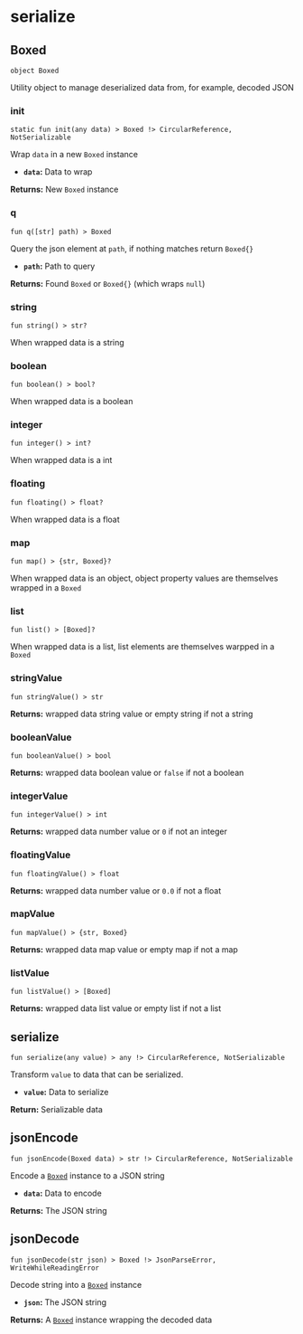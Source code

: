 # serialize

## Boxed
```buzz
object Boxed
```
Utility object to manage deserialized data from, for example, decoded JSON

### init
```buzz
static fun init(any data) > Boxed !> CircularReference, NotSerializable
```
Wrap `data` in a new `Boxed` instance
- **`data`:** Data to wrap

**Returns:** New `Boxed` instance

### q
```buzz
fun q([str] path) > Boxed
```
Query the json element at `path`, if nothing matches return `Boxed{}`
- **`path`:** Path to query

**Returns:** Found `Boxed` or `Boxed{}` (which wraps `null`)

### string
```buzz
fun string() > str?
```
When wrapped data is a string

### boolean
```buzz
fun boolean() > bool?
```
When wrapped data is a boolean

### integer
```buzz
fun integer() > int?
```
When wrapped data is a int

### floating
```buzz
fun floating() > float?
```
When wrapped data is a float

### map
```buzz
fun map() > {str, Boxed}?
```
When wrapped data is an object, object property values are themselves wrapped in a `Boxed`

### list
```buzz
fun list() > [Boxed]?
```
When wrapped data is a list, list elements are themselves warpped in a `Boxed`

### stringValue
```buzz
fun stringValue() > str
```
**Returns:** wrapped data string value or empty string if not a string

### booleanValue
```buzz
fun booleanValue() > bool
```
**Returns:** wrapped data boolean value or `false` if not a boolean

### integerValue
```buzz
fun integerValue() > int
```
**Returns:** wrapped data number value or `0` if not an integer

### floatingValue
```buzz
fun floatingValue() > float
```
**Returns:** wrapped data number value or `0.0` if not a float

### mapValue
```buzz
fun mapValue() > {str, Boxed}
```
**Returns:** wrapped data map value or empty map if not a map

### listValue
```buzz
fun listValue() > [Boxed]
```
**Returns:** wrapped data list value or empty list if not a list

## serialize
```buzz
fun serialize(any value) > any !> CircularReference, NotSerializable
```
Transform `value` to data that can be serialized.
- **`value`:** Data to serialize

**Return:** Serializable data

## jsonEncode
```buzz
fun jsonEncode(Boxed data) > str !> CircularReference, NotSerializable
```
Encode a [`Boxed`](/reference/std/serialize.html#boxed) instance to a JSON string
- **`data`:** Data to encode

**Returns:** The JSON string

## jsonDecode
```buzz
fun jsonDecode(str json) > Boxed !> JsonParseError, WriteWhileReadingError
```
Decode string into a [`Boxed`](/reference/std/serialize.html#boxed) instance
- **`json`:** The JSON string

**Returns:** A [`Boxed`](/reference/std/serialize.html#boxed) instance wrapping the decoded data
